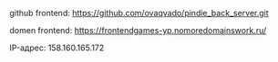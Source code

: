 github frontend: https://github.com/ovaqvado/pindie_back_server.git

domen frontend: https://frontendgames-yp.nomoredomainswork.ru/

IP-адрес: 158.160.165.172
